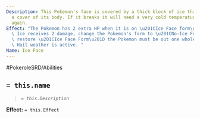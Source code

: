 ```yaml
---
Description: This Pokemon's face is covered by a thick block of ice that serves as
  a cover of its body. If it breaks it will need a very cold temperature to form it
  again.
Effect: "The Pokemon has 2 extra HP when it is on \u201CIce Face form\u201D. If the\
  \ Ice receives 2 damage, change the Pokemon's form to \u201CNo-Ice Form\u201D. To\
  \ restore \u201CIce Face Form\u201D the Pokemon must be out one whole Round while\
  \ Hail weather is active. "
Name: Ice Face
---
```


#PokeroleSRD/Abilities

## `= this.name`

> *`= this.Description`*

**Effect:** `= this.Effect`